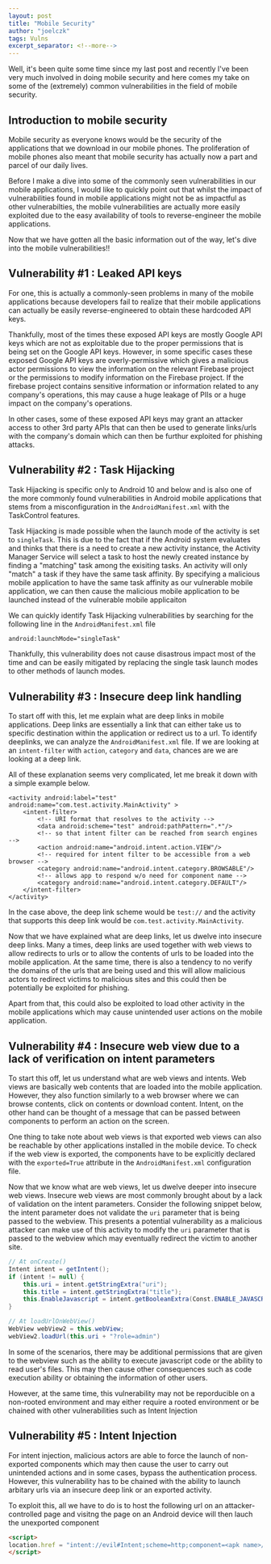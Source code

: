 ```yaml
---
layout: post
title: "Mobile Security"
author: "joelczk"
tags: Vulns
excerpt_separator: <!--more-->
---
```


Well, it's been quite some time since my last post and recently I've been very much involved in doing mobile security and here comes my take on some of the (extremely) common vulnerabilities in the field of mobile security.
<!--more-->

## Introduction to mobile security
Mobile security as everyone knows would be the security of the applications that we download in our mobile phones. The proliferation of mobile phones also meant that mobile security has actually now a part and parcel of our daily lives. 

Before I make a dive into some of the commonly seen vulnerabilities in our mobile applications, I would like to quickly point out that whilst the impact of vulnerabilities found in mobile applications might not be as impactful as other vulnerabilties, the mobile vulnerabilities are actually more easily exploited due to the easy availability of tools to reverse-engineer the mobile applications.

Now that we have gotten all the basic information out of the way, let's dive into the mobile vulnerabilities!!

## Vulnerability #1 : Leaked API keys 
For one, this is actually a commonly-seen problems in many of the mobile applications because developers fail to realize that their mobile applications can actually be easily reverse-engineered to obtain these hardcoded API keys. 

Thankfully, most of the times these exposed API keys are mostly Google API keys which are not as exploitable due to the proper permissions that is being set on the Google API keys. However, in some specific cases these exposed Google API keys are overly-permissive which gives a malicious actor permissions to view the information on the relevant Firebase project or the permissions to modify information on the Firebase project. If the firebase project contains sensitive information or information related to any company's operations, this may cause a huge leakage of PIIs or a huge impact on the company's operations. 

In other cases, some of these exposed API keys may grant an attacker access to other 3rd party APIs that can then be used to generate links/urls with the company's domain which can then be furthur exploited for phishing attacks.

## Vulnerability #2 : Task Hijacking 
Task Hijacking is specific only to Android 10 and below and is also one of the more commonly found vulnerabilities in Android mobile applications that stems from a misconfiguration in the ```AndroidManifest.xml``` with the TaskControl features. 

Task Hijacking is made possible when the launch mode of the activity is set to ```singleTask```. This is due to the fact that if the Android system evaluates and thinks that there is a need to create a new activity instance, the Activity Manager Service will select a task to host the newly created instance by finding a "matching" task among the exisiting tasks. An activity will only "match" a task if they have the same task affinity. By specifying a malicious mobile application to have the same task affinity as our vulnerable mobile application, we can then cause the malicious mobile application to be launched instead of the vulnerable mobile applicaiton

We can quickly identify Task Hijacking vulnerabilities by searching for the following line in the ```AndroidManifest.xml``` file

```xml
android:launchMode="singleTask"
```

Thankfully, this vulnerability does not cause disastrous impact most of the time and can be easily mitigated by replacing the single task launch modes to other methods of launch modes.

## Vulnerability #3 : Insecure deep link handling
To start off with this, let me explain what are deep links in mobile applications. Deep links are essentially a link that can either take us to specific destination within the application or redirect us to a url. To identify deeplinks, we can analyze the ```AndroidManifest.xml``` file. If we are looking at an ```intent-filter``` with ```action```, ```category``` and ```data```, chances are we are looking at a deep link.

All of these explanation seems very complicated, let me break it down with a simple example below. 

```
<activity android:label="test" android:name="com.test.activity.MainActivity" >
    <intent-filter>
        <!-- URI format that resolves to the activity -->
        <data android:scheme="test" android:pathPattern=".*"/>
        <!-- so that intent filter can be reached from search engines -->
        <action android:name="android.intent.action.VIEW"/>
        <!-- required for intent filter to be accessible from a web browser -->
        <category android:name="android.intent.category.BROWSABLE"/>
        <!-- allows app to respond w/o need for component name -->
        <category android:name="android.intent.category.DEFAULT"/>
    </intent-filter>
</activity>
```

In the case above, the deep link scheme would be ```test://``` and the activity that supports this deep link would be ```com.test.activity.MainActivity```.

Now that we have explained what are deep links, let us dwelve into insecure deep links. Many a times, deep links are used together with web views to allow redirects to urls or to allow the contents of urls to be loaded into the mobile application. At the same time, there is also a tendency to no verify the domains of the urls that are being used and this will allow malicious actors to redirect victims to malicious sites and this could then be potentially be exploited for phishing.

Apart from that, this could also be exploited to load other activity in the mobile applications which may cause unintended user actions on the mobile application.

## Vulnerability #4 : Insecure web view due to a lack of verification on intent parameters
To start this off, let us understand what are web views and intents. Web views are basically web contents that are loaded into the mobile application. However, they also function similarly to a web browser where we can browse contents, click on contents or download content. Intent, on the other hand can be thought of a message that can be passed between components to perform an action on the screen.

One thing to take note about web views is that exported web views can also be reachable by other applications installed in the mobile device. To check if the web view is exported, the components have to be explicitly declared with the ```exported=True``` attribute in the ```AndroidManifest.xml``` configuration file.

Now that we know what are web views, let us dwelve deeper into insecure web views. Insecure web views are most commonly brought about by a lack of validation on the intent parameters. Consider the following snippet below, the intent parameter does not validate the ```uri``` parameter that is being passed to the webview. This presents a potential vulnerability as a malicious attacker can make use of this activity to modify the ```uri``` parameter that is passed to the webview which may eventually redirect the victim to another site.

```java
// At onCreate()
Intent intent = getIntent();
if (intent != null) {
    this.uri = intent.getStringExtra("uri");
    this.title = intent.getStringExtra("title");
    this.EnableJavascript = intent.getBooleanExtra(Const.ENABLE_JAVASCRIPT, false);
}

// At loadUrlOnWebView()
WebView webView2 = this.webView;
webView2.loadUrl(this.uri + "?role=admin")
```

In some of the scenarios, there may be additional permissions that are given to the webview such as the ability to execute javascript code or the ability to read user's files. This may then cause other consequences such as code execution ability or obtaining the information of other users.

However, at the same time, this vulnerability may not be reporducible on a non-rooted environment and may either require a rooted environment or be chained with other vulnerabilities such as Intent Injection

## Vulnerability #5 : Intent Injection
For intent injection, malicious actors are able to force the launch of non-exported components which may then cause the user to carry out unintended actions and in some cases, bypass the authentication process. However, this vulnerability has to be chained with the ability to launch arbitary urls via an insecure deep link or an exported activity.

To exploit this, all we have to do is to host the following url on an attacker-controlled page and visitng the page on an Android device will then lauch the unexported component

```html
<script>
location.href = "intent://evil#Intent;scheme=http;component=<apk name>/<unexported component name>;end";
</script>
```
